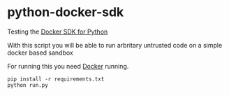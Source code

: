 # python-docker-sdk

Testing the [Docker SDK for Python](https://docker-py.readthedocs.io/en/stable/index.html)

With this script you will be able to run arbritary untrusted code on a simple docker based sandbox

For running this you need [Docker](https://www.docker.com/) running.

```
pip install -r requirements.txt
python run.py
```
